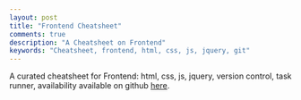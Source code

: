 ```yaml
---
layout: post
title: "Frontend Cheatsheet"
comments: true
description: "A Cheatsheet on Frontend"
keywords: "Cheatsheet, frontend, html, css, js, jquery, git"
---
```


A curated cheatsheet for Frontend: html, css, js, jquery, version control, task runner, availability available on github [here](https://github.com/logeshpaul/Frontend-Cheat-Sheets).
